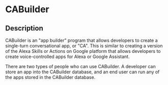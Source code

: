 # CABuilder

## Description
CABuilder is an "app builder" program that allows developers to create a single-turn conversational app, or "CA". This is similar to creating a version of the Alexa Skills or Actions on Google platform that allows developers to create voice-controlled apps for Alexa or Google Assistant.

There are two types of people who can use CABuilder. A developer can store an app into the CABuilder database, and an end user can run any of the apps stored in the CABuilder database.

